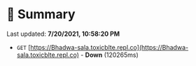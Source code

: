 # 📖 Summary
Last updated: **7/20/2021, 10:58:20 PM**

- `GET` [https://Bhadwa-sala.toxicblte.repl.co](https://Bhadwa-sala.toxicblte.repl.co) - **Down** (120265ms)
